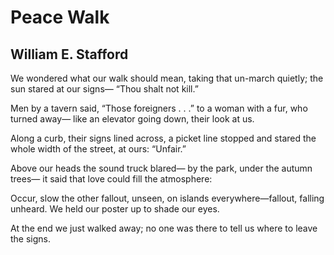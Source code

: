 # Peace Walk
## William E. Stafford
We wondered what our walk should mean,
taking that un-march quietly;
the sun stared at our signs— “Thou shalt not kill.”

Men by a tavern said, “Those foreigners . . .”
to a woman with a fur, who turned away—
like an elevator going down, their look at us.

Along a curb, their signs lined across,
a picket line stopped and stared
the whole width of the street, at ours: “Unfair.”

Above our heads the sound truck blared—
by the park, under the autumn trees—
it said that love could fill the atmosphere:

Occur, slow the other fallout, unseen,
on islands everywhere—fallout, falling
unheard. We held our poster up to shade our eyes.

At the end we just walked away;
no one was there to tell us where to leave the signs.